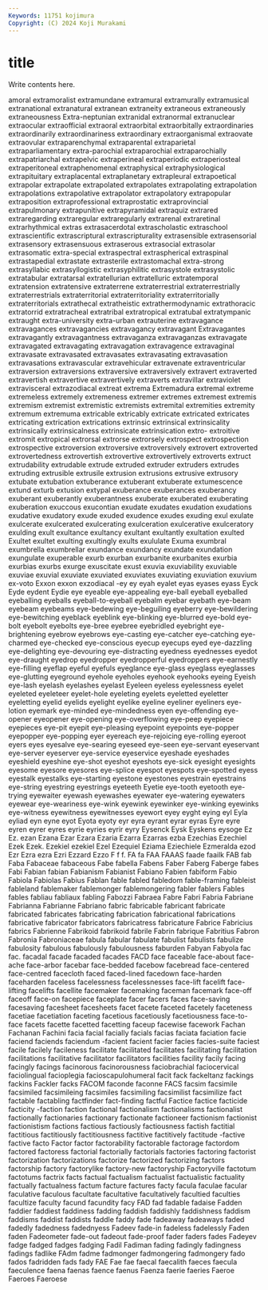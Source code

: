 ```yaml
---
Keywords: 11751 kojimura
Copyright: (C) 2024 Koji Murakami
---
```


# title

Write contents here.



amoral
extramoralist extramundane extramural extramurally extramusical extranational extranatural extranean extraneity extraneous
extraneously extraneousness Extra-neptunian extranidal extranormal extranuclear extraocular extraofficial extraoral extraorbital
extraorbitally extraordinaries extraordinarily extraordinariness extraordinary extraorganismal extraovate extraovular extraparenchymal extraparental
extraparietal extraparliamentary extra-parochial extraparochial extraparochially extrapatriarchal extrapelvic extraperineal extraperiodic extraperiosteal
extraperitoneal extraphenomenal extraphysical extraphysiological extrapituitary extraplacental extraplanetary extrapleural extrapoetical extrapolar
extrapolate extrapolated extrapolates extrapolating extrapolation extrapolations extrapolative extrapolator extrapolatory extrapopular
extraposition extraprofessional extraprostatic extraprovincial extrapulmonary extrapunitive extrapyramidal extraquiz extrared extraregarding
extraregular extraregularly extrarenal extraretinal extrarhythmical extras extrasacerdotal extrascholastic extraschool extrascientific
extrascriptural extrascripturality extrasensible extrasensorial extrasensory extrasensuous extraserous extrasocial extrasolar extrasomatic
extra-special extraspectral extraspherical extraspinal extrastapedial extrastate extrasterile extrastomachal extra-strong extrasyllabic
extrasyllogistic extrasyphilitic extrasystole extrasystolic extratabular extratarsal extratellurian extratelluric extratemporal extratension
extratensive extraterrene extraterrestrial extraterrestrially extraterrestrials extraterritorial extraterritoriality extraterritorially extraterritorials extrathecal
extratheistic extrathermodynamic extrathoracic extratorrid extratracheal extratribal extratropical extratubal extratympanic extraught
extra-university extra-urban extrauterine extravagance extravagances extravagancies extravagancy extravagant Extravagantes extravagantly
extravagantness extravaganza extravaganzas extravagate extravagated extravagating extravagation extravagence extravaginal extravasate
extravasated extravasates extravasating extravasation extravasations extravascular extravehicular extravenate extraventricular extraversion
extraversions extraversive extraversively extravert extraverted extravertish extravertive extravertively extraverts extravillar
extraviolet extravisceral extrazodiacal extreat extrema Extremadura extremal extreme extremeless extremely
extremeness extremer extremes extremest extremis extremism extremist extremistic extremists extremital
extremities extremity extremum extremuma extricable extricably extricate extricated extricates extricating
extrication extrications extrinsic extrinsical extrinsicality extrinsically extrinsicalness extrinsicate extrinsication extro-
extroitive extromit extropical extrorsal extrorse extrorsely extrospect extrospection extrospective extroversion
extroversive extroversively extrovert extroverted extrovertedness extrovertish extrovertive extrovertively extroverts extruct
extrudability extrudable extrude extruded extruder extruders extrudes extruding extrusible extrusile
extrusion extrusions extrusive extrusory extubate extubation extuberance extuberant extuberate extumescence
extund exturb extusion extypal exuberance exuberances exuberancy exuberant exuberantly exuberantness
exuberate exuberated exuberating exuberation exuccous exucontian exudate exudates exudation exudations
exudative exudatory exude exuded exudence exudes exuding exul exulate exulcerate
exulcerated exulcerating exulceration exulcerative exulceratory exulding exult exultance exultancy exultant
exultantly exultation exulted Exultet exultet exulting exultingly exults exululate Exuma
exumbral exumbrella exumbrellar exundance exundancy exundate exundation exungulate exuperable exurb
exurban exurbanite exurbanites exurbia exurbias exurbs exurge exuscitate exust exuvia
exuviability exuviable exuviae exuvial exuviate exuviated exuviates exuviating exuviation exuvium
ex-voto Exxon exxon exzodiacal -ey ey eyah eyalet eyas eyases
eyass Eyck Eyde eydent Eydie eye eyeable eye-appealing eye-ball eyeball
eyeballed eyeballing eyeballs eyeball-to-eyeball eyebalm eyebar eyebath eye-beam eyebeam eyebeams
eye-bedewing eye-beguiling eyeberry eye-bewildering eye-bewitching eyeblack eyeblink eye-blinking eye-blurred eye-bold
eye-bolt eyebolt eyebolts eye-bree eyebree eyebridled eyebright eye-brightening eyebrow eyebrows
eye-casting eye-catcher eye-catching eye-charmed eye-checked eye-conscious eyecup eyecups eyed eye-dazzling
eye-delighting eye-devouring eye-distracting eyedness eyednesses eyedot eye-draught eyedrop eyedropper eyedropperful
eyedroppers eye-earnestly eye-filling eyeflap eyeful eyefuls eyeglance eye-glass eyeglass eyeglasses
eye-glutting eyeground eyehole eyeholes eyehook eyehooks eyeing Eyeish eye-lash eyelash
eyelashes eyelast Eyeleen eyeless eyelessness eyelet eyeleted eyeleteer eyelet-hole eyeleting
eyelets eyeletted eyeletter eyeletting eyelid eyelids eyelight eyelike eyeline eyeliner
eyeliners eye-lotion eyemark eye-minded eye-mindedness eyen eye-offending eye-opener eyeopener eye-opening
eye-overflowing eye-peep eyepiece eyepieces eye-pit eyepit eye-pleasing eyepoint eyepoints eye-popper
eyepopper eye-popping eyer eyereach eye-rejoicing eye-rolling eyeroot eyers eyes eyesalve
eye-searing eyeseed eye-seen eye-servant eyeservant eye-server eyeserver eye-service eyeservice eyeshade
eyeshades eyeshield eyeshine eye-shot eyeshot eyeshots eye-sick eyesight eyesights eyesome
eyesore eyesores eye-splice eyespot eyespots eye-spotted eyess eyestalk eyestalks eye-starting
eyestone eyestones eyestrain eyestrains eye-string eyestring eyestrings eyeteeth Eyetie eye-tooth
eyetooth eye-trying eyewaiter eyewash eyewashes eyewater eye-watering eyewaters eyewear eye-weariness
eye-wink eyewink eyewinker eye-winking eyewinks eye-witness eyewitness eyewitnesses eyewort eyey
eyght eying eyl Eyla eyliad eyn eyne eyot Eyota eyoty
eyr eyra eyrant eyrar eyras Eyre eyre eyren eyrer eyres
eyrie eyries eyrir eyry Eysenck Eysk Eyskens eysoge Ez Ez.
ezan Ezana Ezar Ezara Ezaria Ezarra Ezarras ezba Ezechias Ezechiel
Ezek Ezek. Ezekiel ezekiel Ezel Ezequiel Eziama Eziechiele Ezmeralda ezod
Ezr Ezra ezra Ezri Ezzard Ezzo F f f. FA
fa FAA FAAAS faade faailk FAB fab Faba Fabaceae fabaceous
Fabe fabella Fabens Faber Faberg Faberge fabes Fabi Fabian fabian
Fabianism Fabianist Fabiano Fabien fabiform Fabio Fabiola Fabiolas Fabius Fablan
fable fabled fabledom fable-framing fableist fableland fablemaker fablemonger fablemongering fabler
fablers Fables fables fabliau fabliaux fabling Fabozzi Fabraea Fabre Fabri
Fabria Fabriane Fabrianna Fabrianne Fabriano fabric fabricable fabricant fabricate fabricated
fabricates fabricating fabrication fabricational fabrications fabricative fabricator fabricators fabricatress fabricature
Fabrice Fabricius fabrics Fabrienne Fabrikoid fabrikoid fabrile Fabrin fabrique Fabritius
Fabron Fabronia Fabroniaceae fabula fabular fabulate fabulist fabulists fabulize fabulosity
fabulous fabulously fabulousness faburden Fabyan Fabyola fac fac. facadal facade
facaded facades FACD face faceable face-about face-ache face-arbor facebar face-bedded
facebow facebread face-centered face-centred facecloth faced faced-lined facedown face-harden faceharden
faceless facelessness facelessnesses face-lift facelift face-lifting facelifts facellite facemaker facemaking
faceman facemark face-off faceoff face-on facepiece faceplate facer facers faces
face-saving facesaving facesheet facesheets facet facete faceted facetely faceteness facetiae
facetiation faceting facetious facetiously facetiousness face-to-face facets facette facetted facetting
faceup facewise facework Fachan Fachanan Fachini facia facial facially facials
facias faciata faciation facie faciend faciends faciendum -facient facient facier
facies facies-suite faciest facile facilely facileness facilitate facilitated facilitates facilitating
facilitation facilitations facilitative facilitator facilitators facilities facility facily facing facingly
facings facinorous facinorousness faciobrachial faciocervical faciolingual facioplegia facioscapulohumeral facit fack
fackeltanz fackings fackins Fackler facks FACOM faconde faconne FACS facsim
facsimile facsimiled facsimileing facsimiles facsimiling facsimilist facsimilize fact factable factabling
factfinder fact-finding factful Factice factice facticide facticity -faction faction factional
factionalism factionalisms factionalist factionally factionaries factionary factionate factioneer factionism factionist
factionistism factions factious factiously factiousness factish factitial factitious factitiously factitiousness
factitive factitively factitude -factive factive facto Factor factor factorability factorable
factorage factordom factored factoress factorial factorially factorials factories factoring factorist
factorization factorizations factorize factorized factorizing factors factorship factory factorylike factory-new
factoryship Factoryville factotum factotums factrix facts factual factualism factualist factualistic
factuality factually factualness factum facture factures facty facula faculae facular
faculative faculous facultate facultative facultatively facultied faculties facultize faculty facund
facundity facy FAD fad fadable fadaise Fadden faddier faddiest faddiness
fadding faddish faddishly faddishness faddism faddisms faddist faddists faddle faddy
fade fadeaway fadeaways faded fadedly fadedness fadednyess Fadeev fade-in fadeless
fadelessly Faden faden Fadeometer fade-out fadeout fade-proof fader faders fades
Fadeyev fadge fadged fadges fadging Fadil Fadiman fading fadingly fadingness
fadings fadlike FAdm fadme fadmonger fadmongering fadmongery fado fados fadridden
fads fady FAE Fae fae faecal faecalith faeces faecula faeculence
faena faenas faence faenus Faenza faerie faeries Faeroe Faeroes Faeroese
